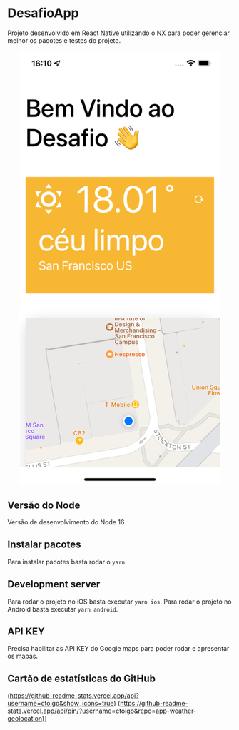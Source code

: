 # DesafioApp

Projeto desenvolvido em React Native utilizando o NX para poder gerenciar melhor os pacotes e testes do projeto.

<p style="text-align: center;"><img src="https://github.com/ctoigo/app-weather-geolocation/blob/main/tela-principal.png" width="450"></p>

## Versão do Node

Versão de desenvolvimento do Node 16

## Instalar pacotes

Para instalar pacotes basta rodar o `yarn`.

## Development server

Para rodar o projeto no iOS basta executar `yarn ios`.
Para rodar o projeto no Android basta executar `yarn android`.

## API KEY

Precisa habilitar as API KEY do Google maps para poder rodar e apresentar os mapas.


## Cartão de estatísticas do GitHub

(https://github-readme-stats.vercel.app/api?username=ctoigo&show_icons=true) (https://github-readme-stats.vercel.app/api/pin/?username=ctoigo&repo=app-weather-geolocation)]